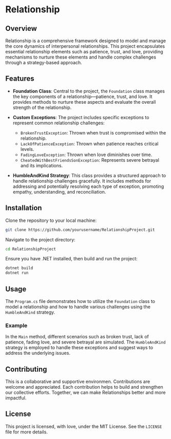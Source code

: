 # Relationship

## Overview

Relationship is a comprehensive framework designed to model and manage the core dynamics of interpersonal relationships. This project encapsulates essential relationship elements such as patience, trust, and love, providing mechanisms to nurture these elements and handle complex challenges through a strategy-based approach.

## Features

- **Foundation Class**: Central to the project, the `Foundation` class manages the key components of a relationship—patience, trust, and love. It provides methods to nurture these aspects and evaluate the overall strength of the relationship.
- **Custom Exceptions**: The project includes specific exceptions to represent common relationship challenges:

  - `BrokenTrustException`: Thrown when trust is compromised within the relationship.
  - `LackOfPatienceException`: Thrown when patience reaches critical levels.
  - `FadingLoveException`: Thrown when love diminishes over time.
  - `CheatedWithBestFriendsSonException`: Represents severe betrayal and its implications.

- **HumbleAndKind Strategy**: This class provides a structured approach to handle relationship challenges gracefully. It includes methods for addressing and potentially resolving each type of exception, promoting empathy, understanding, and reconciliation.

## Installation

Clone the repository to your local machine:

```bash
git clone https://github.com/yourusername/RelationshipProject.git
```

Navigate to the project directory:

```bash
cd RelationshipProject
```

Ensure you have .NET installed, then build and run the project:

```bash
dotnet build
dotnet run
```

## Usage

The `Program.cs` file demonstrates how to utilize the `Foundation` class to model a relationship and how to handle various challenges using the `HumbleAndKind` strategy.

### Example

In the `Main` method, different scenarios such as broken trust, lack of patience, fading love, and severe betrayal are simulated. The `HumbleAndKind` strategy is employed to handle these exceptions and suggest ways to address the underlying issues.

## Contributing

This is a collaborative and supportive environmen. Contributions are welcome and appreciated. Each contribution helps to build and strengthen our collective efforts. Together, we can make Relationships better and more impactful.

## License

This project is licensed, with love, under the MIT License. See the `LICENSE` file for more details.
